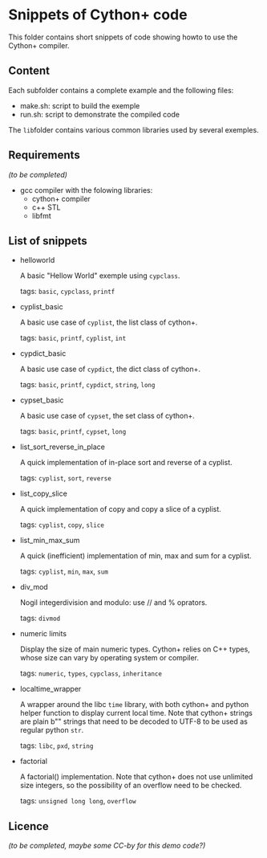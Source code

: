 # Snippets of Cython+ code

This folder contains short snippets of code showing howto to use the Cython+ compiler.


## Content

Each subfolder contains a complete example and the following files:

- make.sh: script to build the exemple
- run.sh: script to demonstrate the compiled code

The `lib`folder contains various common libraries used by several exemples.


## Requirements

*(to be completed)*

- gcc compiler with the folowing libraries:
  - cython+ compiler
  - c++ STL
  - libfmt


## List of snippets

- helloworld

  A basic "Hellow World" exemple using `cypclass`.

  tags: `basic`, `cypclass`, `printf`


- cyplist_basic

  A basic use case of `cyplist`, the list class of cython+.

  tags: `basic`, `printf`, `cyplist`, `int`


- cypdict_basic

  A basic use case of `cypdict`, the dict class of cython+.

  tags: `basic`, `printf`, `cypdict`, `string`, `long`


- cypset_basic

  A basic use case of `cypset`, the set class of cython+.

  tags: `basic`, `printf`, `cypset`, `long`


- list_sort_reverse_in_place

  A quick implementation of in-place sort and reverse of a cyplist.

  tags: `cyplist`, `sort`, `reverse`


- list_copy_slice

  A quick implementation of copy and copy a slice of a cyplist.

  tags: `cyplist`, `copy`, `slice`


- list_min_max_sum

  A quick (inefficient) implementation of min, max and sum for a cyplist.

  tags: `cyplist`, `min`, `max`, `sum`


- div_mod

  Nogil integerdivision and modulo: use // and % oprators.

  tags: `divmod`


- numeric limits

  Display the size of main numeric types. Cython+ relies on C++ types, whose size
  can vary by operating system or compiler.

  tags: `numeric`, `types`, `cypclass`, `inheritance`


- localtime_wrapper

  A wrapper around the libc `time` library, with both cython+ and python helper
  function to display current local time. Note that cython+ strings are plain b""
  strings that need to be decoded to UTF-8 to be used as regular python `str`.

    tags: `libc`, `pxd`, `string`


- factorial

   A factorial() implementation. Note that cython+ does not use unlimited size
   integers, so the possibility of an overflow need to be checked.

    tags: `unsigned long long`, `overflow`


## Licence

*(to be completed, maybe some CC-by for this demo code?)*
